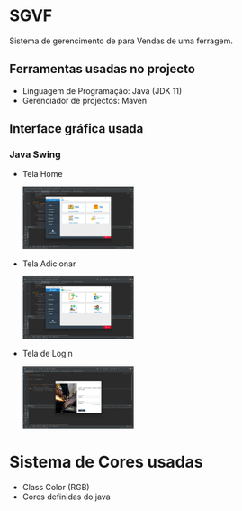# SGVF
Sistema de gerencimento de para Vendas de uma ferragem.

## Ferramentas usadas no projecto
  * Linguagem de Programação: Java (JDK 11)
  * Gerenciador de projectos: Maven

## Interface gráfica usada
 ### Java Swing
  * Tela Home
     <p>
       <a href="https://github.com/DaltonChivambo/SGVF/blob/main/SGVF/Print%20Screen%20das%20Telas/Admin%20-%20Home.jpeg">
         <img width="41%" height="30%" src="https://github.com/DaltonChivambo/SGVF/blob/main/SGVF/Print%20Screen%20das%20Telas/Admin%20-%20Home.jpeg" />
       </a>
     </p>  
     
  * Tela Adicionar
     <p>
       <a href="https://github.com/DaltonChivambo/SGVF/blob/main/SGVF/Print%20Screen%20das%20Telas/Admin%20-%20Adicionar.jpeg">
         <img width="41%" height="30%" src="https://github.com/DaltonChivambo/SGVF/blob/main/SGVF/Print%20Screen%20das%20Telas/Admin%20-%20Adicionar.jpeg" />
       </a>
     </p>
     
  * Tela de Login
     <p>
     <a href="https://github.com/DaltonChivambo/SGVF/blob/main/SGVF/Print%20Screen%20das%20Telas/Tela%20Login.jpeg">
       <img width="41%" height="30%" src="https://github.com/DaltonChivambo/SGVF/blob/main/SGVF/Print%20Screen%20das%20Telas/Tela%20Login.jpeg" />
     </a>
   </p>

  
# Sistema de Cores usadas
 - Class Color (RGB)
 - Cores definidas do java

